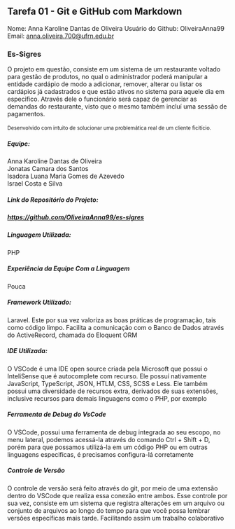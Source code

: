 ## Tarefa 01 - Git e GitHub com Markdown
Nome: Anna Karoline Dantas de Oliveira
Usuário do Github: OliveiraAnna99
Email: anna.oliveira.700@ufrn.edu.br


<section>

 <h3> Es-Sigres</h3>
  O projeto em questão, consiste em um sistema de um restaurante voltado para gestão de produtos, no qual o administrador poderá manipular a entidade cardápio de modo a adicionar, remover, alterar ou listar os cardápios já cadastrados e que estão ativos no sistema para aquele dia em especifico. Através dele o funcionário será capaz de gerenciar as demandas do restaurante, visto que o mesmo também incluí uma sessão de pagamentos. 
 
 <br>
 <br>
<small> Desenvolvido com intuito de solucionar uma problemática real de um cliente ficitício.</small> 


<h5>Equipe: </h5>
 Anna Karoline Dantas de Oliveira <br>
 Jonatas Camara dos Santos <br>
 Isadora Luana Maria Gomes de Azevedo<br>
 Israel Costa e Silva

<h5>Link do Repositório do Projeto:</h5> <h5><a href="https://github.com/OliveiraAnna99/es-sigres" >https://github.com/OliveiraAnna99/es-sigres </a></h5>

<h5> Linguagem Utilizada: </h5> PHP
<h5> Experiência da Equipe Com a Linguagem </h5>  Pouca

<h5> Framework Utilizado: </h5>  Laravel. Este por sua vez valoriza as boas práticas de programação, tais como código limpo. Facilita a comunicação com o Banco de Dados através do ActiveRecord, chamada do Eloquent ORM

<h5> IDE Utilizada:</h5> O VSCode é uma IDE open source criada pela Microsoft que possui o InteliSense que é autocomplete com recurso. Ele possuí nativamente JavaScript, TypeScript, JSON, HTLM, CSS, SCSS e Less. Ele também possui uma diversidade de recursos extra, derivados de suas extensões, inclusive recursos para demais linguagens como o PHP, por exemplo

<h5> Ferramenta de Debug do VsCode </h5>
O VSCode, possui uma ferramenta de debug integrada ao seu escopo, no menu lateral, podemos acessá-la através do comando Ctrl + Shift + D, porém para que possamos utilizá-la em um código PHP ou em outras linguagens especificas, é precisamos configura-lá corretamente

<h5> Controle de Versão </h5> O controle de versão será feito através do git, por meio de uma extensão dentro do VSCode que realiza essa conexão entre ambos. Esse controle por sua vez, consiste em um sistema que registra alterações em um arquivo ou conjunto de arquivos ao longo do tempo para que você possa lembrar versões específicas mais tarde. Facilitando assim um trabalho colaborativo

</section>